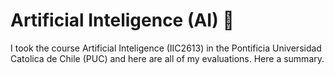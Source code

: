 # Artificial Inteligence (AI) :mechanical_arm:

I took the course Artificial Inteligence (IIC2613) in the Pontificia Universidad Catolica de Chile (PUC) and here are all of my evaluations. Here a summary.
